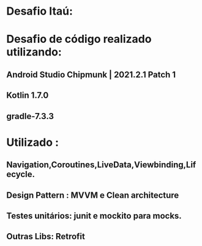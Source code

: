 # Desafio Itaú:

# Desafio de código realizado utilizando: 
  ## Android Studio Chipmunk | 2021.2.1 Patch 1
  ## Kotlin 1.7.0 
  ## gradle-7.3.3

# Utilizado : 
## Navigation,Coroutines,LiveData,Viewbinding,Lifecycle.

## Design Pattern : MVVM e Clean architecture

## Testes unitários: junit e mockito para mocks. 

## Outras Libs: Retrofit

